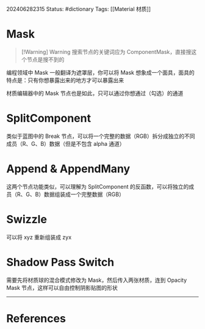 202406282315
Status: #dictionary
Tags: [[Material 材质]]
# Mask

> [!Warning] Warning
> 搜索节点的关键词应为 ComponentMask，直接搜这个节点是搜不到的

编程领域中 Mask 一般翻译为遮罩层，你可以将 Mask 想象成一个面具，面具的特点是：只有你想暴露出来的地方才可以暴露出来

材质编辑器中的 Mask 节点也是如此，只可以通过你想通过（勾选）的通道
# SplitComponent
类似于蓝图中的 Break 节点，可以将一个完整的数据（RGB）拆分成独立的不同成员（R、G、B）数据（但是不包含 alpha 通道）

# Append & AppendMany
这两个节点功能类似，可以理解为 SplitComponent 的反函数，可以将独立的成员（R、G、B）数据组装成一个完整数据（RGB）
# Swizzle
可以将 xyz 重新组装成 zyx

# Shadow Pass Switch
需要先将材质球的混合模式修改为 Mask，然后传入两张材质，连到 Opacity Mask 节点，这样可以自由控制阴影贴图的形状

---
# References